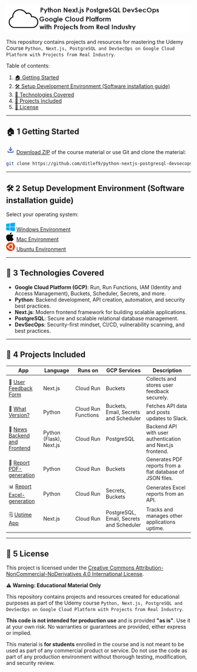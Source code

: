 ![Python, Next.js, PostgreSQL and DevSecOps on Google Cloud Platform with Projects from Real Industry Logo](_docs/python-nextjs-postgresql-devsecops-gcp-logo.png) 

This repository contains projects and resources for mastering the 
Udemy Course `Python, Next.js, PostgreSQL and DevSecOps on Google Cloud Platform with Projects from Real Industry`.

Table of contents:
1. [🏠 Getting Started](#-1-getting-started)
2. [🛠️ Setup Development Environment (Software installation guide)](#%EF%B8%8F-2-setup-development-environment-software-installation-guide)
3. [📌 Technologies Covered](#-3-technologies-covered)
4. [🎯 Projects Included](#-4-projects-included)
5. [📜 License](#-5-license)

---

## 🏠 1 Getting Started

![Download](_docs/download_24dp_2854C5_FILL0_wght400_GRAD0_opsz24.png) [Download ZIP](https://github.com/ditlef9/python-nextjs-postgresql-devsecops-gcp/archive/refs/heads/main.zip) of the course material
or use Git and clone the material:
```bash
git clone https://github.com/ditlef9/python-nextjs-postgresql-devsecops-gcp.git
```


---

## 🛠️ 2 Setup Development Environment (Software installation guide)

Select your operating system:

![Windows](_docs/icons/windows-24x24.png) [Windows Environment](setup-development-environment/windows-environment)<br>
![Mac](_docs/icons/mac-24x24.png) [Mac Environment](setup-development-environment/mac-environment)<br>
![Ubuntu](_docs/icons/ubuntu-24x24.png) [Ubuntu Environment](setup-development-environment/ubuntu-environment)<br>

---

## 📌 3 Technologies Covered
- **Google Cloud Platform (GCP)**: Run, Run Functions, IAM (Identity and Access Management), Buckets, Scheduler, Secrets, and more.
- **Python**: Backend development, API creation, automation, and security best practices.
- **Next.js**: Modern frontend framework for building scalable applications.
- **PostgreSQL**: Secure and scalable relational database management.
- **DevSecOps**: Security-first mindset, CI/CD, vulnerability scanning, and best practices.

---

## 🎯 4 Projects Included
| App                                                   | Language                | Runs on             | GCP Services                              | Description                                                |
|-------------------------------------------------------|-------------------------|---------------------|-------------------------------------------|------------------------------------------------------------|
| 📝 [User Feedback Form](user-feedback-form)           | Next.js                 | Cloud Run           | Buckets                                   | Collects and stores user feedback securely.                |
| 🔄 [What Version?](what-version)                      | Python                  | Cloud Run Functions | Buckets, Email, Secrets and Scheduler     | Fetches API data and posts updates to Slack.               |
| 📝 [News Backend and Frontend](news)                  | Python (Flask), Next.js | Cloud Run           | PostgreSQL                                | Backend API with user authentication and Next.js frontend. |
| 📄 [Report PDF-generation](report-pdf-generation)     | Python                  | Cloud Run           | Buckets                                   | Generates PDF reports from a flat database of JSON files.  |
| 📊 [Report Excel-generation](report-excel-generation) | Python                  | Cloud Run           | Secrets, Buckets                          | Generates Excel reports from an API.                       |
| 🗒️ [Uptime App](uptime-app)                          | Next.js                 | Cloud Run           | PostgreSQL, Email, Secrets and  Scheduler | Tracks and manages other applications uptime.              |


--- 

## 📜 5 License


This project is licensed under the
[Creative Commons Attribution-NonCommercial-NoDerivatives 4.0 International License](https://creativecommons.org/licenses/by-nc-nd/4.0/).

**⚠️ Warning: Educational Material Only**

This repository contains projects and resources created for educational purposes as part of the Udemy course 
`Python, Next.js, PostgreSQL and DevSecOps on Google Cloud Platform with Projects from Real Industry`.

**This code is not intended for production use** and is provided **"as is"**. 
Use it at your own risk. No warranties or guarantees are provided, either express or implied. 

This material is **for students** enrolled in the course and is not meant to be used as part of any commercial product or service. 
Do not use the code as part of any production environment without thorough testing, modification, and security review.


